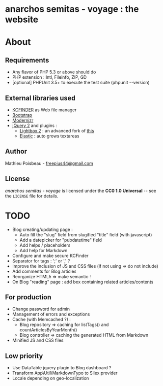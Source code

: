 anarchos semitas - voyage : the website
=======================================

About
=====

Requirements
------------

- Any flavor of PHP 5.3 or above should do
- PHP extension : Intl, Fileinfo, ZIP, GD
- [optional] PHPUnit 3.5+ to execute the test suite (phpunit --version)

External libraries used
-----------------------

* [KCFINDER](http://kcfinder.sunhater.com/) as Web file manager
* [Bootstrap](http://twitter.github.io/bootstrap/)
* [Modernizr](http://modernizr.com/)
* [jQuery 2](http://jquery.com/) and plugins :
  * [Lightbox 2](https://github.com/javierjulio/lightbox2) : an advanced fork of [this](http://lokeshdhakar.com/projects/lightbox2/)
  * [Elastic](http://unwrongest.com/projects/elastic/) : auto grows textareas

Author
------

Mathieu Poisbeau - <freepius44@gmail.com>

License
-------

*anarchos semitas - voyage* is licensed under the **CC0 1.0 Universal** -- see the `LICENSE` file for details.


TODO
====

* Blog creating/updating page :
  * Auto fill the "slug" field from slugified "title" field (with javascript)
  * Add a datepicker for "pubdatetime" field
  * Add helps / placeholders
  * Add help for Markdown
* Configure and make secure KCFinder
* Separator for tags : ';' or ',' ?
* Improve the inclusion of JS and CSS files (if not using => do not include)
* Add comments for Blog articles
* Reorganize HTML5 => make semantic !
* On Blog "reading" page : add box containing related articles/contents

For production
--------------

* Change password for admin
* Management of errors and exceptions
* Cache (with Memcached ?) :
  * Blog repository => caching for listTags() and countArticlesByYearMonth()
  * Blog controller => caching the generated HTML from Markdown
* Minified JS and CSS files

Low priority
------------

* Use DataTable jquery plugin to Blog dashboard ?
* Transform App\Util\MarkdownTypo to Silex provider
* Locale depending on geo-localization
